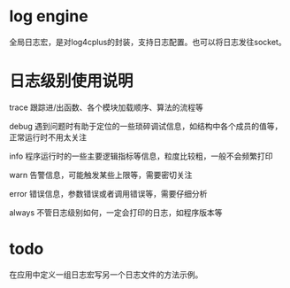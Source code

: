 # log engine
全局日志宏，是对log4cplus的封装，支持日志配置。也可以将日志发往socket。

# 日志级别使用说明
trace 跟踪进/出函数、各个模块加载顺序、算法的流程等

debug 遇到问题时有助于定位的一些琐碎调试信息，如结构中各个成员的值等，正常运行时不用太关注

info 程序运行时的一些主要逻辑指标等信息，粒度比较粗，一般不会频繁打印

warn 告警信息，可能触发某些上限等，需要密切关注

error 错误信息，参数错误或者调用错误等，需要仔细分析

always 不管日志级别如何，一定会打印的日志，如程序版本等

# todo
在应用中定义一组日志宏写另一个日志文件的方法示例。
